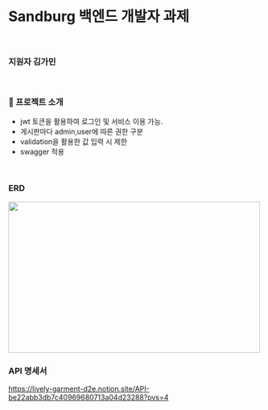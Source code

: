# Sandburg 백엔드 개발자 과제 <br>
<br>

### 지원자 김가민

<br>

### 📢 프로젝트 소개

- jwt 토큰을 활용하여 로그인 및 서비스 이용 가능. <br>
- 게시판마다 admin,user에 따른 권한 구분 <br>
- validation을 활용한 값 입력 시 제한<br>
- swagger 적용  <br>

<br>


### ERD
<img src="https://github.com/user-attachments/assets/7fee8d86-c6ad-4486-b70e-fed7e6f8d616" width="500" height="300"/>




### API 명세서 <br>
https://lively-garment-d2e.notion.site/API-be22abb3db7c40969680713a04d23288?pvs=4
